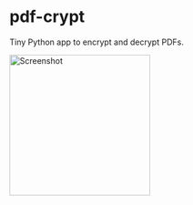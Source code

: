 # pdf-crypt

Tiny Python app to encrypt and decrypt PDFs.

<img width="247" alt="Screenshot" src="https://user-images.githubusercontent.com/697092/118412017-3b7fbf00-b687-11eb-9077-f38fc045e78b.png">
